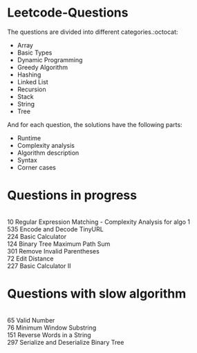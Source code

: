 # Leetcode-Questions

The questions are divided into different categories.:octocat: 
- Array
- Basic Types
- Dynamic Programming
- Greedy Algorithm
- Hashing 
- Linked List
- Recursion
- Stack
- String
- Tree

And for each question, the solutions have the following parts:

- Runtime
- Complexity analysis
- Algorithm description
- Syntax 
- Corner cases

# Questions in progress
<br/> 10	Regular Expression Matching  - Complexity Analysis for algo 1
<br/> 535	Encode and Decode TinyURL
<br/> 224	Basic Calculator
<br/> 124	Binary Tree Maximum Path Sum
<br/> 301	Remove Invalid Parentheses
<br/> 72	Edit Distance
<br/> 227	Basic Calculator II

# Questions with slow algorithm
<br/> 65	Valid Number
<br/> 76	Minimum Window Substring
<br/> 151	Reverse Words in a String
<br/> 297	Serialize and Deserialize Binary Tree

